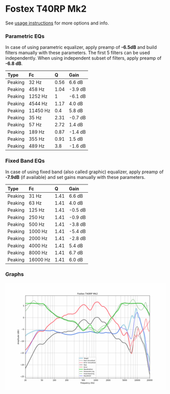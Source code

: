 # Fostex T40RP Mk2
See [usage instructions](https://github.com/jaakkopasanen/AutoEq#usage) for more options and info.

### Parametric EQs
In case of using parametric equalizer, apply preamp of **-6.5dB** and build filters manually
with these parameters. The first 5 filters can be used independently.
When using independent subset of filters, apply preamp of **-6.8 dB**.

| Type    | Fc       |    Q | Gain    |
|:--------|:---------|:-----|:--------|
| Peaking | 32 Hz    | 0.56 | 6.6 dB  |
| Peaking | 458 Hz   | 1.04 | -3.9 dB |
| Peaking | 1252 Hz  | 1    | -6.1 dB |
| Peaking | 4544 Hz  | 1.17 | 4.0 dB  |
| Peaking | 11450 Hz | 0.4  | 5.8 dB  |
| Peaking | 35 Hz    | 2.31 | -0.7 dB |
| Peaking | 57 Hz    | 2.72 | 1.4 dB  |
| Peaking | 189 Hz   | 0.87 | -1.4 dB |
| Peaking | 355 Hz   | 0.91 | 1.5 dB  |
| Peaking | 489 Hz   | 3.8  | -1.6 dB |

### Fixed Band EQs
In case of using fixed band (also called graphic) equalizer, apply preamp of **-7.9dB**
(if available) and set gains manually with these parameters.

| Type    | Fc       |    Q | Gain    |
|:--------|:---------|:-----|:--------|
| Peaking | 31 Hz    | 1.41 | 6.6 dB  |
| Peaking | 63 Hz    | 1.41 | 4.0 dB  |
| Peaking | 125 Hz   | 1.41 | -0.5 dB |
| Peaking | 250 Hz   | 1.41 | -0.9 dB |
| Peaking | 500 Hz   | 1.41 | -3.8 dB |
| Peaking | 1000 Hz  | 1.41 | -5.4 dB |
| Peaking | 2000 Hz  | 1.41 | -2.8 dB |
| Peaking | 4000 Hz  | 1.41 | 5.4 dB  |
| Peaking | 8000 Hz  | 1.41 | 6.7 dB  |
| Peaking | 16000 Hz | 1.41 | 6.0 dB  |

### Graphs
![](./Fostex%20T40RP%20Mk2.png)